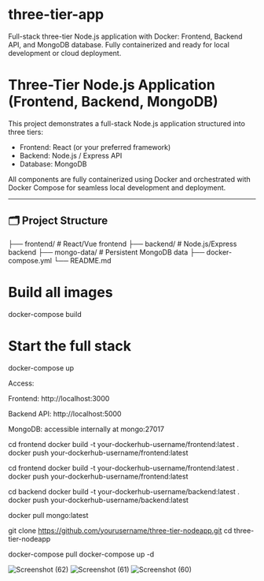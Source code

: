 # three-tier-app
Full-stack three-tier Node.js application with Docker: Frontend, Backend API, and MongoDB database. Fully containerized and ready for local development or cloud deployment.

# Three-Tier Node.js Application (Frontend, Backend, MongoDB)

This project demonstrates a full-stack Node.js application structured into three tiers:

- Frontend: React (or your preferred framework)
- Backend: Node.js / Express API
- Database: MongoDB

All components are fully containerized using Docker and orchestrated with Docker Compose for seamless local development and deployment.

---

## 🗂 Project Structure
├── frontend/ # React/Vue frontend
├── backend/ # Node.js/Express backend
├── mongo-data/ # Persistent MongoDB data
├── docker-compose.yml
└── README.md

# Build all images
docker-compose build

# Start the full stack
docker-compose up

Access:

Frontend: http://localhost:3000

Backend API: http://localhost:5000

MongoDB: accessible internally at mongo:27017

cd frontend
docker build -t your-dockerhub-username/frontend:latest .
docker push your-dockerhub-username/frontend:latest

cd frontend
docker build -t your-dockerhub-username/frontend:latest .
docker push your-dockerhub-username/frontend:latest

cd backend
docker build -t your-dockerhub-username/backend:latest .
docker push your-dockerhub-username/backend:latest

docker pull mongo:latest

git clone https://github.com/yourusername/three-tier-nodeapp.git
cd three-tier-nodeapp

docker-compose pull
docker-compose up -d


![Screenshot (62)](https://github.com/user-attachments/assets/a7e5d9a1-3c27-41a5-bf8b-463c1647e3ab)
![Screenshot (61)](https://github.com/user-attachments/assets/0e0a72ce-74db-450d-bd65-cba2c43db2f1)
![Screenshot (60)](https://github.com/user-attachments/assets/f886f30c-ec94-46d8-bc65-bf5c7656f31f)






